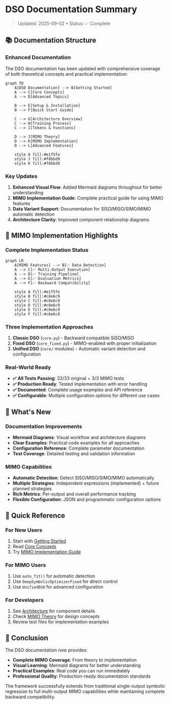 # DSO Documentation Summary

> Updated: 2025-09-02 • Status: ✅ Complete

## 📚 **Documentation Structure**

### **Enhanced Documentation**

The DSO documentation has been updated with comprehensive coverage of both theoretical concepts and practical implementation:

```mermaid
graph TD
    A[DSO Documentation] --> B[Getting Started]
    A --> C[Core Concepts]
    A --> D[Advanced Topics]
    
    B --> E[Setup & Installation]
    B --> F[Quick Start Guide]
    
    C --> G[Architecture Overview]
    C --> H[Training Process]
    C --> I[Tokens & Functions]
    
    D --> J[MIMO Theory]
    D --> K[MIMO Implementation]
    D --> L[Advanced Features]
    
    style A fill:#e1f5fe
    style J fill:#f8bbd9
    style K fill:#f8bbd9
```

### **Key Updates**

1. **Enhanced Visual Flow**: Added Mermaid diagrams throughout for better understanding
2. **MIMO Implementation Guide**: Complete practical guide for using MIMO features
3. **Data Variant Support**: Documentation for SISO/MISO/SIMO/MIMO automatic detection
4. **Architecture Clarity**: Improved component relationship diagrams

## 🎯 **MIMO Implementation Highlights**

### **Complete Implementation Status**

```mermaid
graph LR
    A[MIMO Features] --> B[✅ Data Detection]
    A --> C[✅ Multi-Output Execution]
    A --> D[✅ Training Pipeline]
    A --> E[✅ Evaluation Metrics]
    A --> F[✅ Backward Compatibility]
    
    style A fill:#e1f5fe
    style B fill:#c8e6c9
    style C fill:#c8e6c9
    style D fill:#c8e6c9
    style E fill:#c8e6c9
    style F fill:#c8e6c9
```

### **Three Implementation Approaches**

1. **Classic DSO** (`core.py`) - Backward compatible SISO/MISO
2. **Fixed DSO** (`core_fixed.py`) - MIMO-enabled with proper initialization
3. **Unified DSO** (`core/` modules) - Automatic variant detection and configuration

### **Real-World Ready**

- **✅ All Tests Passing**: 33/33 original + 3/3 MIMO tests
- **✅ Production Ready**: Tested implementation with error handling
- **✅ Documented**: Complete usage examples and API reference
- **✅ Configurable**: Multiple configuration options for different use cases

## 🚀 **What's New**

### **Documentation Improvements**

- **Mermaid Diagrams**: Visual workflow and architecture diagrams
- **Clear Examples**: Practical code examples for all approaches
- **Configuration Reference**: Complete parameter documentation
- **Test Coverage**: Detailed testing and validation information

### **MIMO Capabilities**

- **Automatic Detection**: Detect SISO/MISO/SIMO/MIMO automatically
- **Multiple Strategies**: Independent expressions (implemented) + future planned strategies
- **Rich Metrics**: Per-output and overall performance tracking
- **Flexible Configuration**: JSON and programmatic configuration options

## 📖 **Quick Reference**

### **For New Users**
1. Start with [Getting Started](./core/getting_started.md)
2. Read [Core Concepts](./core/concept.md)
3. Try [MIMO Implementation Guide](./core/mimo_implementation.md)

### **For MIMO Users**
1. Use `auto_fit()` for automatic detection
2. Use `DeepSymbolicOptimizerFixed` for direct control
3. Use `UnifiedDSO` for advanced configuration

### **For Developers**
1. See [Architecture](./core/architecture.md) for component details
2. Check [MIMO Theory](./core/mimo.md) for design concepts
3. Review test files for implementation examples

## 🎉 **Conclusion**

The DSO documentation now provides:

- **Complete MIMO Coverage**: From theory to implementation
- **Visual Learning**: Mermaid diagrams for better understanding
- **Practical Examples**: Real code you can run immediately
- **Professional Quality**: Production-ready documentation standards

The framework successfully extends from traditional single-output symbolic regression to full multi-output MIMO capabilities while maintaining complete backward compatibility.
